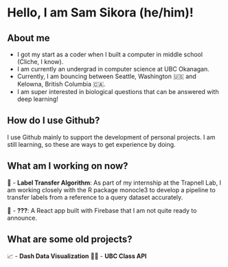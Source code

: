 # Hello, I am Sam Sikora (he/him)!

## About me
- I got my start as a coder when I built a computer in middle school (Cliche, I know).
- I am currently an undergrad in computer science at UBC Okanagan.
- Currently, I am bouncing between Seattle, Washington 🇺🇸 and Kelowna, British Columbia 🇨🇦.
- I am super interested in biological questions that can be answered with deep learning!

## How do I use Github?
I use Github mainly to support the development of personal projects. I am still learning, so these are ways to get experience by doing.

## What am I working on now?

🦠 - **Label Transfer Algorithm**: As part of my internship at the Trapnell Lab, I am working closely with the R package monocle3 to develop a pipeline to transfer labels from a reference to a query dataset accurately. 

📱 - **???**: A React app built with Firebase that I am not quite ready to announce.

## What are some old projects?

📈 - **Dash Data Visualization**
👩‍🏫 - **UBC Class API**







<!--
**sjsikora/sjsikora** is a ✨ _special_ ✨ repository because its `README.md` (this file) appears on your GitHub profile.

Here are some ideas to get you started:

- 🔭 I’m currently working on ...
- 🌱 I’m currently learning ...
- 👯 I’m looking to collaborate on ...
- 🤔 I’m looking for help with ...
- 💬 Ask me about ...
- 📫 How to reach me: ...
- 😄 Pronouns: ...
- ⚡ Fun fact: ...
-->
